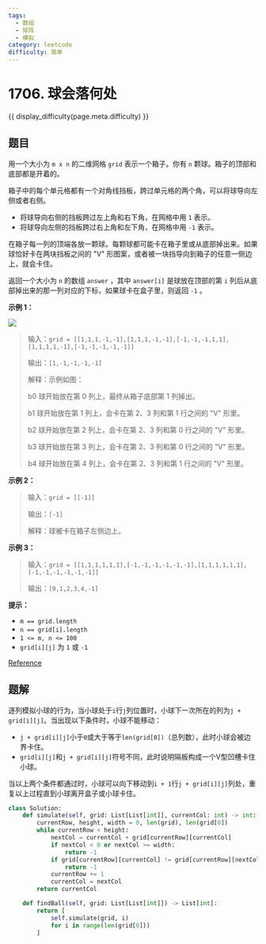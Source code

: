 ```yaml
---
tags:
  - 数组
  - 矩阵
  - 模拟
category: leetcode
difficulty: 简单
---
```


# 1706. 球会落何处

{{ display_difficulty(page.meta.difficulty) }}

## 题目

用一个大小为 `m x n` 的二维网格 `grid` 表示一个箱子。你有 `n` 颗球。箱子的顶部和底部都是开着的。

箱子中的每个单元格都有一个对角线挡板，跨过单元格的两个角，可以将球导向左侧或者右侧。

* 将球导向右侧的挡板跨过左上角和右下角，在网格中用 `1` 表示。
* 将球导向左侧的挡板跨过右上角和左下角，在网格中用 `-1` 表示。

在箱子每一列的顶端各放一颗球。每颗球都可能卡在箱子里或从底部掉出来。如果球恰好卡在两块挡板之间的 "V" 形图案，或者被一块挡导向到箱子的任意一侧边上，就会卡住。

返回一个大小为 `n` 的数组 `answer` ，其中 `answer[i]` 是球放在顶部的第 `i` 列后从底部掉出来的那一列对应的下标，如果球卡在盒子里，则返回 `-1` 。

**示例 1：**

![](https://assets.leetcode-cn.com/aliyun-lc-upload/uploads/2020/12/26/ball.jpg)

> 输入：`grid = [[1,1,1,-1,-1],[1,1,1,-1,-1],[-1,-1,-1,1,1],[1,1,1,1,-1],[-1,-1,-1,-1,-1]]`
>
> 输出：`[1,-1,-1,-1,-1]`
>
> 解释：示例如图：
>
> b0 球开始放在第 0 列上，最终从箱子底部第 1 列掉出。
>
> b1 球开始放在第 1 列上，会卡在第 2、3 列和第 1 行之间的 "V" 形里。
>
> b2 球开始放在第 2 列上，会卡在第 2、3 列和第 0 行之间的 "V" 形里。
>
> b3 球开始放在第 3 列上，会卡在第 2、3 列和第 0 行之间的 "V" 形里。
>
> b4 球开始放在第 4 列上，会卡在第 2、3 列和第 1 行之间的 "V" 形里。

**示例 2：**

> 输入：`grid = [[-1]]`
>
> 输出：`[-1]`
>
> 解释：球被卡在箱子左侧边上。

**示例 3：**

> 输入：`grid = [[1,1,1,1,1,1],[-1,-1,-1,-1,-1,-1],[1,1,1,1,1,1],[-1,-1,-1,-1,-1,-1]]`
>
> 输出：`[0,1,2,3,4,-1]`

**提示：**

* `m == grid.length`
* `n == grid[i].length`
* `1 <= m, n <= 100`
* `grid[i][j]` 为 `1` 或 `-1`

[Reference](https://leetcode.cn/problems/where-will-the-ball-fall)

## 题解

逐列模拟小球的行为，当小球处于`i`行`j`列位置时，小球下一次所在的列为`j + grid[i][j]`。当出现以下条件时，小球不能移动：

* `j + grid[i][j]`小于`0`或大于等于`len(grid[0])`（总列数），此时小球会被边界卡住。
* `grid[i][j]`和`j + grid[i][j]`符号不同，此时说明隔板构成一个V型凹槽卡住小球。

当以上两个条件都通过时，小球可以向下移动到`i + 1`行`j + grid[i][j]`列处，重复以上过程直到小球离开盒子或小球卡住。

```python
class Solution:
    def simulate(self, grid: List[List[int]], currentCol: int) -> int:
        currentRow, height, width = 0, len(grid), len(grid[0])
        while currentRow < height:
            nextCol = currentCol + grid[currentRow][currentCol]
            if nextCol < 0 or nextCol >= width:
                return -1
            if grid[currentRow][currentCol] != grid[currentRow][nextCol]:
                return -1
            currentRow += 1
            currentCol = nextCol
        return currentCol

    def findBall(self, grid: List[List[int]]) -> List[int]:
        return [
            self.simulate(grid, i)
            for i in range(len(grid[0]))
        ]
```

